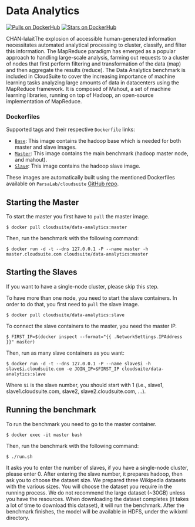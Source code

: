 # Data Analytics #

[![Pulls on DockerHub][dhpulls]][dhrepo]
[![Stars on DockerHub][dhstars]][dhrepo]

CHAN-lalaitThe explosion of accessible human-generated information necessitates automated analytical processing to cluster, classify, and filter this information. The MapReduce paradigm has emerged as a popular approach to handling large-scale analysis, farming out requests to a cluster of nodes that first perform filtering and transformation of the data (map) and then aggregate the results (reduce). The Data Analytics benchmark is included in CloudSuite to cover the increasing importance of machine learning tasks analyzing large amounts of data in datacenters using the MapReduce framework. It is composed of Mahout, a set of machine learning libraries, running on top of Hadoop, an open-source implementation of MapReduce.


### Dockerfiles ###

Supported tags and their respective `Dockerfile` links:

 - [`Base`][basedocker]: This image contains the hadoop base which is needed for both master and slave images.
 - [`Master`][masterdocker]: This image contains the main benchmark (hadoop master node, and mahout).
 - [`Slave`][slavedocker]: This image contains the hadoop slave image.

These images are automatically built using the mentioned Dockerfiles available on `ParsaLab/cloudsuite` [GitHub repo][repo].

## Starting the Master ##
To start the master you first have to `pull` the master image.

    $ docker pull cloudsuite/data-analytics:master

Then, run the benchmark with the following command:

    $ docker run -d -t --dns 127.0.0.1 -P --name master -h master.cloudsuite.com cloudsuite/data-analytics:master


## Starting the Slaves ##
If you want to have a single-node cluster, please skip this step.

To have more than one node, you need to start the slave containers. In order to do that, you first need to `pull` the slave image.

    $ docker pull cloudsuite/data-analytics:slave

To connect the slave containers to the master, you need the master IP.

    $ FIRST_IP=$(docker inspect --format="{{ .NetworkSettings.IPAddress }}" master)

Then, run as many slave containers as you want:

    $ docker run -d -t --dns 127.0.0.1 -P --name slave$i -h slave$i.cloudsuite.com -e JOIN_IP=$FIRST_IP cloudsuite/data-analytics:slave

Where `$i` is the slave number, you should start with 1 (i.e., slave1, slave1.cloudsuite.com, slave2, slave2.cloudsuite.com, ...).


## Running the benchmark ##

To run the benchmark you need to go to the master container.

    $ docker exec -it master bash

Then, run the benchmark with the following command:

    $ ./run.sh

It asks you to enter the number of slaves, if you have a single-node cluster, please enter 0.
After entering the slave number, it prepares hadoop, then ask you to choose the dataset size.
We prepared three Wikipedia datasets with the various sizes. You will choose the dataset you require in the running process. We do not recommend the large dataset (~30GB) unless you have the resources.
When downloading the dataset completes (it takes a lot of time to download this dataset), it will run the benchmark. After the benchmark finishes, the model will be available in HDFS, under the wikixml directory.

[basedocker]: https://github.com/ParsaLab/cloudsuite/blob/master/benchmarks/data-analytics/base/Dockerfile "Base Dockerfile"
[masterdocker]: https://github.com/ParsaLab/cloudsuite/blob/master/benchmarks/data-analytics/master/Dockerfile "Master Dockerfile"
[slavedocker]: https://github.com/ParsaLab/cloudsuite/blob/master/benchmarks/data-analytics/slave/Dockerfile "Slave Dockerfile"

[repo]: https://github.com/ParsaLab/cloudsuite "GitHub Repo"
[dhrepo]: https://hub.docker.com/r/cloudsuite/data-analytics/ "DockerHub Page"
[dhpulls]: https://img.shields.io/docker/pulls/cloudsuite/data-analytics.svg "Go to DockerHub Page"
[dhstars]: https://img.shields.io/docker/stars/cloudsuite/data-analytics.svg "Go to DockerHub Page"

